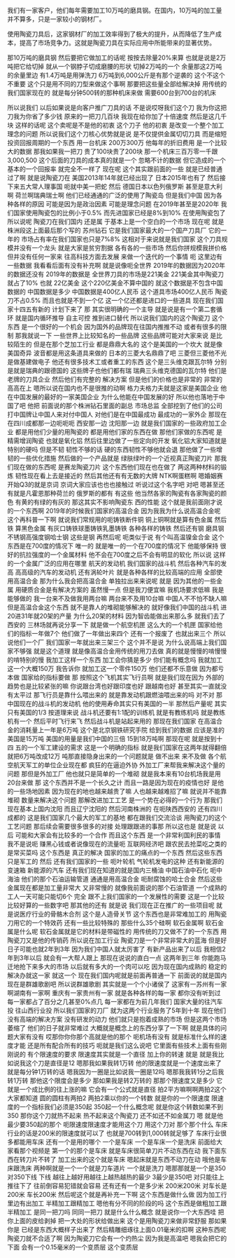 我们有一家客户，他们每年需要加工10万吨的磨具钢。在国内，10万吨的加工量并不算多，只是一家较小的钢材厂。

使用陶瓷刀具后，这家钢材厂的加工效率得到了极大的提升，从而降低了生产成本，提高了市场竞争力。这就是陶瓷刀具在实际应用中所能带来的显著优势。


那10万吨的磨具钢
然后要把它做加工的话呢
按按去除量20%来算
也就是说是2万吨把它给切掉
就从一个钢脖子切成磨腰的形状
切掉2万吨的一个
余量那这2万吨的余量里边
有1.4万吨是用弹洗刀
6万吨到6,000公斤是有那个逆袭的
这个不这个不重要
这个只是用不同的刀型来做这个事啊
那要把这些量全部给解决掉
用传统的我们国家现在的
就是每分钟500转的那种机床来做
需要600台到700台的机床


所以说我们
以后如果说是向客户推广刀具的话
不是说哎呀我们这个刀
我为你这把刀我为你省了多少钱
原来的一把刀几百块
我现在给你加了十倍速度
然后是这几千块
这样的话呢
这个卖呢是不是他的初衷
这个刀子
他的初衷
是改变一个整个加工理念的问题
所以说我们这个刀核心优势就是说
是不仅提供金属切切刀具
而是缩短投资回报周期的一个东西
用一台机床
200万300万
他每年的折旧费用
是一个比较大的数据
那我如果我一把刀
贵了100块贵了200块
那一个机床三百万零一千跟3,000,500
这个后面的刀具的成本真的就是一个
忽略不计的数据
但它造成的一个基本的一个回报率
就完全不一样了
现在呢
这个其实跟前面的一些
就是已经普通过了啊
就是说陶瓷刀在
美国2013年14年就已经出现了
日本2015年也有了
然后接下来五大常人理事国
呃就中美一把蛇
然后
德国日本以色列俄罗斯
甚至是意大利啊
荷兰啊瑞典瑞士啊
他们已经通通的广泛的使用了陶瓷岛
但是我们中国
因为各种各样的原因
可能是因为是政治因素
可能是理念问题
在2019年甚至是2020年
我们国家使用陶瓷包的比例小于0.5%
而先进国家已经是8%到10%
在使用陶瓷包了
所以说呢
陶瓷刀在我们国内
还是属
于基本上是一个空白的一个市场
现在呢
就是株洲段这上面最后那个写的
苏州钻石
它是我们国家最大的一个国产刀具厂
它的一年的
市场占有率在我们国家也只是7%8%
这相对于来说就是我们国家
这个刀具规模并没有一个龙头
就是大家是贫穷割据
各有各的一些市场
然后你拼规模我拼价格
但并没有任何一家来
往高科技方面去发展
来做一个迭代的一个事情
呃
这里边有一些数据
我看看后面有没有补充啊
就是说像呃全世界
2019年的数据因为2020年的数据还没有
2019年的数据是
全世界刀具的市场是221美金
221美金其中陶瓷刀就占了10%
也就 22亿美金
这个220亿美金不算中国的
就这个数据是不包含中国数据的
中国数据是多少
中国数据是400亿人民币
这个道具市场400亿人民币
陶瓷刀不占0.5%
而且也就是不到一个亿
这一个亿还都是进口的一些道具
现在我们国家十四五有新的
计划下来了
那
其实很明确的一个主导
就是说是有一个第二套循环
就是国内循环推导
自主可控
推到进口替代
所以说我们国内的这个陶瓷刀
这个东西
是一个很好的一个机会
因为国外的品牌现在往国内推推不动
或者有很多的限制
那我就说一下
一些世界上比较知名的一些品牌
这些品牌可能对大家来说
是比较陌生的
但是在那个芝加工行业
都是鼎鼎大名的
这个是美国的一个坎大
就是像美国奇异
波音都是用这条道具来做的
日本的三菱大名鼎鼎了吧
三菱但三菱他不光是做基建做电子
他还有很多技术工或者重工的东西
这个是三头维克跟瓦尔特
分别是就是瑞典的跟德国的
这些牌子也他们都有瑞
瑞典三头维克德国的瓦尔特
他们是老牌的刀具企业
然后他们有完整的
解决方案
但是他们的价格也是非常的
非常的高高在上
嗯所以说在国内也不是很推的动啊
格力夫格力夫就是这家是美国企业
他在中国发展的最好的一家美国企业
为什么他能在中国发展的好
所以他也落地于中国了吧
他把
前面说的那个株洲钻石里面的副总
市场总监
全部挖到了他们的公司
打中国牌让中国人来对付中国人
对他们是在中国最成功
最成功的一家外企
那现在在四川成都那一边呃呃呃
西安那一边
沈阳那一边
就是我们国家的一些政府加工企业
都是用他们少量的用陶瓷的
都是用他们家的东西在做
那他们家做的东西呢
是精需增润陶瓷
也就是氧化铝
然后往里边做了一些定向的开发
氧化铝大家知道就是特别的硬吗
但是不韧
韧性不够的话
硬的东西韧性不够他就会退
那他做了一些增韧的一些优化措施
然后做的一个产品就是
绿肤绿叶的一个近视真正陶瓷刀片
那我们现在做的东西呢
是赛龙陶瓷刀片
这个东西他们现在也在做了
两这两种材料的锻炼
韧性现在看上去是接近的
然后其他还有有无数的大牌
NTK啊蛋糕啊
嗯婚姻赛开始Q3的就是京词
京词大家应该也也也接触过
听说过这个名字吧
对吧
嗯甚至还有就是凡霍恩那种荷兰的
俄罗斯的都有
有这些
他当然各家的陶瓷有各家陶瓷的颜色
有黄的有绿的有灰的
那这其实不影响陶瓷东
西的性能
这个就是我前面刚才说的一个东西啊
2019年的时候我们国家的高温合金
因为我我为什么说高温合金呢
这个再科普一下啊
就说我们常规用的呃铸铁断件铜
铜上铜啊就是算有色金属
然后铁
算黑色金属
有灰口铸铁球墨铸铁乳墨铸铁
各种各样的铸铁
然后还有钢
磨具钢不锈钢高强度钢哈士钢
这些是钢
再然后呢
呃类似于说
有个叫高温镍金合金
这个东西是在700度的情况下
唯一的
就是唯一的一个在700度的情况下
他能够保持
很好的抗拉强度的一个金属材料
他不会在700度之后不会有明显的软化
所以说
这样的一个金属广泛的应用在哪里
航天的发动机
我们国家的战斗机
然后各种汽车的发高
高高级的汽车的发动机
还有涡轮叶片
就是各种各样的比较高端的应用
全部使用高温合金
那为什么我会把高温合金
单独拉出来来说呢
就是
因为其他的一些金属
用硬质合金是有解决方案的
虽然慢一点
但是我刀便宜嘛
我机场要求低嘛
我是能够做的
我一台来不及做我用两台嘛
两台来不及用10台嘛
中国人不不怕不缺人嘛
但是高温合金这个东西
就不是靠人的堆砌能够解决的
就好像我们中国的战斗机
进20进31年就20架的产量
为什么20架的材料
因为智齿能做出来那么多
就我们去了西安的
三林场就再说分享一下
就是做一个航空机匣
这么大的一个机匣
国家给他
们的指标一年做7个
他们做了一年做出来四个
还有一个报废了
也就出来三个
所以说他们一个厂
我们国家一年就出来三架三个
这个并不是说
为什么说高端上我们国家不够强
就是这个道理
就是像高温合金用传统的用刀去做
真的就是慢慢的啃慢慢的啃特别的慢
我加工这样一个东西
加工会你猜是多少
你们能有概念吗
我就加工这一个大概150万
我告诉你
就加工这一个零件150万
他们还都不乐意做
因为都亏本做
国家给的指标要做
那
按照这个飞机其实飞行员啊
就是我们现在因为
外部的趋势也是比较紧张的嘛
你说跟台湾也好跟印度也好
跟越南也好
甚至其实一直就没有太平过
那飞行员是靠什么喂出来的
就是靠发动机跟燃油喂出来的吗
对不对
那中国现在的战斗机的发动机
他的使用寿命其实只有美国的一半
那然后产量呢
其实只有美国的1/3
按道理来说
战斗机还要有1:1配的训练机
就是有教练机吗
就是教练机有一个
然后平时飞行来飞
然后战斗机是站起来用的
那现在我们国家
在高温合金的消耗量上一年是6万吨
这个是北京钢铁研究手院
给到我们的数据
应该是准的
美国是15万吨
美国的用量是我们中国的三倍
15到18万吨啊
那现在呢
就是按到十四
五的一个军工建设的需求
这是一个明确的指标
就是我们国家在这两年就得翻倍
就把6万吨改成12万
吨那直接隐身出来的一个问题就是
做不出来
来不及做
各个航空航天军工的单位企业现在都
疯狂的在逼迫外协
外加工厂来帮我来解决这个量的问题
那但是外加工厂
他也就只是简单的一个堆砌
就是我本来有10台机场我是用20台来做
那
这个东西并不是一个长久之计
而且一路是因为现在的疫情也好
是他的一些场地因素
因为现在的地也越来越贵了嘛
人也越来越难招了嘛
就说并不能靠堆砌
数量来解决这个问题
那解改进加工工艺
是一个势在必得的一个行为
那我们现在基本上国内沈阳
而且辽宁沈阳的
然后河南株洲的
在呃陕西西安的
还有四川成都的
这是我们国家几个最大的军工的基地
都在跟我们交流洽谈
用陶瓷刀的这个工艺问题
那后续会需要很多很多的对接
处理跟跟进的事那
所以这也是
就是说
以后
可能和大家会有比较多的一个合作
而且这个东西
是一个非常利国利民的事情
我不是说呃
赚黑心钱或者说像现在的流量呃
互联网经济吧
跟农民去抢菜吃之类的
是常买菜吗
这个东西是
真正的解决
国家的加工的痛点的一个东西
然后这些东西只是军工的
然后
还有我们国家的一些
呃叶轮机
气轮机发电的这种
还有新能源的变速箱
新能源的汽车
还有我们现在知道的就是国内三桶油
中国石油中石化
呃中海油
他们的那个石油运输管道
通通是用高温合金
呃耐腐蚀的哈士合金
然后这些金属现在都是加工量非常大
又非常慢的
就像我前面说的那个石油管道
一个成熟的工人一天可能只能切6个
完全
跟不上我们国家的一个发展性的需要
这是一个比较比较好算的一些数字吧
那其他的还有
就是说
我们现在正在推广的一些项目呢
就是说医疗行业的骨骼木合剂
这个是人造骨关节
这个东西也是非常难加工的
用陶瓷刀用它的一个特效药
还有一些比较特殊的
那些什么35个硅啊
软石金属啊
软石金属是什么呢
软石金属就是它的材料是带磁性的
用传统的刀又做不了的一个东西
用陶瓷刀又是他的传销药
所以说在加工行业
陶瓷刀是一个非常非常大的蓝海
但是好日子可能也就2年到3年
因为我们中国人就太厉害了
有新产品出来了以后
我相信2年到3年以后
就会有一大帮人跟上
那现在说说的直白一点
这两年到三年
你能跑马迁地抢下来多大的市场
以后就有多大的一个肉可以吃
因为现在国内成熟的
稳定的解决办就这一家
就这一个
现在我们国内呢就是前面再普通一下
前面说的就是国内现在是群雄歌剧吧
所以说群雄歌剧
其实就是一个个小诸侯了
这家有一苏州有一家啊湖南有一家啊
重庆有一家贵州有一家
就是各种各样的每一家
都你没有听到过
每一家都占了百分之几甚至0%点几
每一家都在为前几年我们
国家大量的往汽车投
往山西行业投
所以我们国家的刀厂
就为这两个行业服务了5年到十年
现在他们没有高端的解决方案
没有研发的动力
他们就只是抱着成熟的市场
但是这两个市场萎缩了
他们的日子就非常难过
大概就是概念上的东西分享了一下啊
就是具体的问题大家有没有
哎那你你你那个高就是他的那个
呃机场有没有
就是标准什么样的速度才能
还是所有配合所有的技巧
呃就是我们这么说吧
它里面有些技术上面有些刚刚说的
有个限速度的要求
限速度其实就是一个直径
加上你的转速
就是
就是我比如说我这个刀是直径是12
嗯那我如果我转1万转
他的限速度就是一个速度出来了
就是每分钟1万转的话
嗯我因为一圈是比如说我一圈是12吗
嗯那我我转1分之后我转1万转
那他这个限度会是多少
那如果我是转2万转的
那那个限速度又是多少
它就是一个成比例的往上涨的嘛
它会有一个公式就是直径
拍2平方嘛啊啊两拍2这个大家都知道
圆的圆柱有两拍2
两拍2乘以你的一个转数
就是你的一个限速度
限速度的一个指标我们必须是350起
350起一个什么概念呢
就是你这个转数如果不到350
那你这个刀就热不起来
热不起来这个陶瓷刀
还不如还不如金属刀
嗯
就是他最少要350起的那个
呃限速度限速度才能用这个刀
用这个刀对
那个那个什么
车床
行业的话是200米的限速度就可以了
也就是700转到1,000转就足够了
车床行业很多都能用车床
还有一个是用的哪个
一个是车床
一个是车床一个是洗床
前面给大家看那个视频是
第一个的那个是车床
就是车床很简单刀片不动东西在动
我下面东西在转刀片不转了
加工出来的这个就是车床
嗯起床就是东西不动刀在动
哦他是车床跟洗床
两种啊就是一个一个就是刀车道片
一个就是洗刀
嗯那那就是一个是350
对350下线
下线
越往上越好用越往上越热越热的最少
3最少是350吧
对只能往上推往下了
往前倒容易犯错就会容易
还有还有一个是多少米
200米200米
对车长是200米
车长200米
然后呢这个就是再补充一下啊
这个东西是做什么做
因为加工行里边有出加工
半精加工跟精加工
嗯他有分不同的阶段的吗
这个东西是做粗加工跟半精加工
是同一把刀吗
同同一把刀
就是什么什么概念
就是说你一个大东西哇
把你上面的皮给剥掉
把一大处的形状给做出来
这个是用陶瓷刀来做非常舒服
那如果你是
已经是东西大概样子出来了
然后精雕细琢往上面0.01毫米的扣啊
这种东西呢
陶瓷刀就不合适了啊
因为陶瓷刀它会有一个灼热尘
因为我是高温吧
嗯我会把它的下面
会有一个0.15毫米的一个变质层
这个变质层
